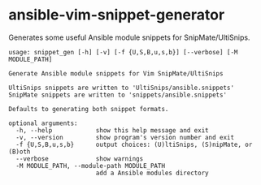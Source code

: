 ansible-vim-snippet-generator
=============================

Generates some useful Ansible module snippets for SnipMate/UltiSnips.

```
usage: snippet_gen [-h] [-v] [-f {U,S,B,u,s,b}] [--verbose] [-M MODULE_PATH]

Generate Ansible module snippets for Vim SnipMate/UltiSnips

UltiSnips snippets are written to 'UltiSnips/ansible.snippets'
SnipMate snippets are written to 'snippets/ansible.snippets'

Defaults to generating both snippet formats.

optional arguments:
  -h, --help            show this help message and exit
  -v, --version         show program's version number and exit
  -f {U,S,B,u,s,b}      output choices: (U)ltiSnips, (S)nipMate, or (B)oth
  --verbose             show warnings
  -M MODULE_PATH, --module-path MODULE_PATH
                        add a Ansible modules directory
```
